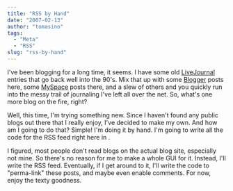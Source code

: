```yaml
---
title: "RSS by Hand"
date: "2007-02-13"
author: "tomasino"
tags:
  - "Meta"
  - "RSS"
slug: "rss-by-hand"
---
```


I've been blogging for a long time, it seems. I have some old
[LiveJournal][] entries that go back well into the 90's. Mix that up
with some [Blogger][] posts here, some [MySpace][] posts there, and a
slew of others and you quickly run into the messy trail of journaling
I've left all over the net. So, what's one more blog on the fire, right?

Well, this time, I'm trying something new. Since I haven't found any
public blogs out there that I really enjoy, I've decided to make my own.
And how am I going to do that? Simple! I'm doing it by hand. I'm going
to write all the code for the RSS feed right here in
[<oxygen></oxygen>][].

I figured, most people don't read blogs on the actual blog site,
especially not mine. So there's no reason for me to make a whole GUI for
it. Instead, I'll write the RSS feed. Eventually, if I get around to it,
I'll write the code to "perma-link" these posts, and maybe even enable
comments. For now, enjoy the texty goodness.

  [LiveJournal]: https://www.livejournal.com
  [Blogger]: https://blogger.com
  [MySpace]: https://www.myspace.com
  [<oxygen></oxygen>]: https://www.oxygenxml.com
